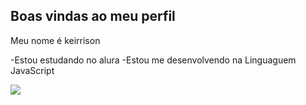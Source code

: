 ## Boas vindas ao meu perfil

Meu nome é keirrison

-Estou estudando no alura
-Estou me desenvolvendo na Linguaguem JavaScript

![](https://media1.tenor.com/m/2WxgC9aU5OQAAAAC/neymar-jr-neymar.gif)
